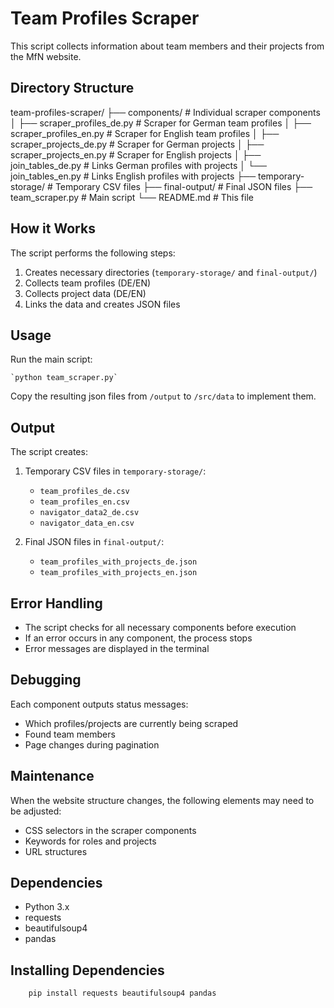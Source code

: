 # Team Profiles Scraper

This script collects information about team members and their projects from the MfN website.

## Directory Structure

team-profiles-scraper/
├── components/                    # Individual scraper components
│   ├── scraper_profiles_de.py    # Scraper for German team profiles
│   ├── scraper_profiles_en.py    # Scraper for English team profiles
│   ├── scraper_projects_de.py    # Scraper for German projects
│   ├── scraper_projects_en.py    # Scraper for English projects
│   ├── join_tables_de.py         # Links German profiles with projects
│   └── join_tables_en.py         # Links English profiles with projects
├── temporary-storage/            # Temporary CSV files
├── final-output/                # Final JSON files
├── team_scraper.py             # Main script
└── README.md                   # This file

## How it Works

The script performs the following steps:

1. Creates necessary directories (`temporary-storage/` and `final-output/`)
2. Collects team profiles (DE/EN)
3. Collects project data (DE/EN)
4. Links the data and creates JSON files

## Usage

Run the main script:

    `python team_scraper.py`

Copy the resulting json files from `/output` to `/src/data` to implement them.

## Output

The script creates:

1. Temporary CSV files in `temporary-storage/`:

   - `team_profiles_de.csv`
   - `team_profiles_en.csv`
   - `navigator_data2_de.csv`
   - `navigator_data_en.csv`
2. Final JSON files in `final-output/`:

   - `team_profiles_with_projects_de.json`
   - `team_profiles_with_projects_en.json`

## Error Handling

- The script checks for all necessary components before execution
- If an error occurs in any component, the process stops
- Error messages are displayed in the terminal

## Debugging

Each component outputs status messages:

- Which profiles/projects are currently being scraped
- Found team members
- Page changes during pagination

## Maintenance

When the website structure changes, the following elements may need to be adjusted:

- CSS selectors in the scraper components
- Keywords for roles and projects
- URL structures

## Dependencies

- Python 3.x
- requests
- beautifulsoup4
- pandas

## Installing Dependencies

```
    pip install requests beautifulsoup4 pandas
```
